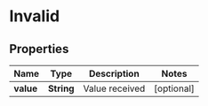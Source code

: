 
# Invalid

## Properties
Name | Type | Description | Notes
------------ | ------------- | ------------- | -------------
**value** | **String** | Value received |  [optional]



